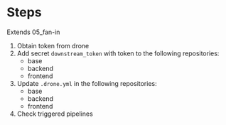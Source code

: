 # Steps

Extends 05_fan-in

1. Obtain token from drone
1. Add secret `downstream_token` with token to the following repositories:
    - base
    - backend
    - frontend
1. Update `.drone.yml` in the following repositories:
    - base
    - backend
    - frontend
1. Check triggered pipelines
